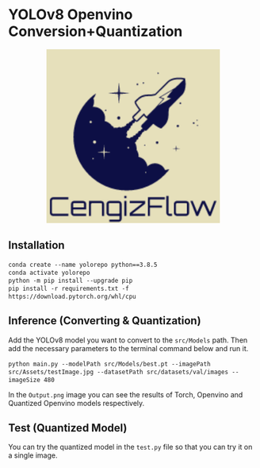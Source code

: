 # YOLOv8 Openvino Conversion+Quantization
<p align="center">
  <img src="src/Assets/logo.png" width="350" title="logo">
</p>

## Installation
```
conda create --name yolorepo python==3.8.5
conda activate yolorepo
python -m pip install --upgrade pip
pip install -r requirements.txt -f https://download.pytorch.org/whl/cpu
```
## Inference (Converting & Quantization)
Add the YOLOv8 model you want to convert to the `src/Models` path. Then add the necessary parameters to the terminal command below and run it. 
```
python main.py --modelPath src/Models/best.pt --imagePath src/Assets/testImage.jpg --datasetPath src/datasets/val/images --imageSize 480
```
In the `Output.png` image you can see the results of Torch, Openvino and Quantized Openvino models respectively.

## Test (Quantized Model)
You can try the quantized model in the `test.py` file so that you can try it on a single image.